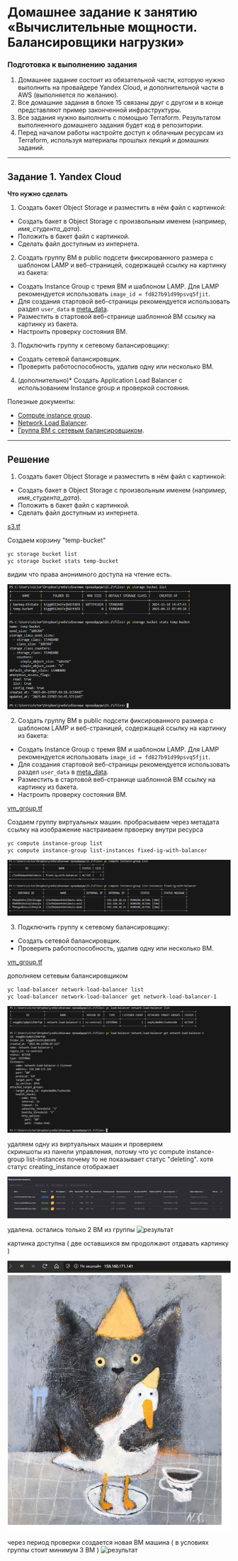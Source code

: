 # Домашнее задание к занятию «Вычислительные мощности. Балансировщики нагрузки»  

### Подготовка к выполнению задания

1. Домашнее задание состоит из обязательной части, которую нужно выполнить на провайдере Yandex Cloud, и дополнительной части в AWS (выполняется по желанию). 
2. Все домашние задания в блоке 15 связаны друг с другом и в конце представляют пример законченной инфраструктуры.  
3. Все задания нужно выполнить с помощью Terraform. Результатом выполненного домашнего задания будет код в репозитории. 
4. Перед началом работы настройте доступ к облачным ресурсам из Terraform, используя материалы прошлых лекций и домашних заданий.

---
## Задание 1. Yandex Cloud 

**Что нужно сделать**

1. Создать бакет Object Storage и разместить в нём файл с картинкой:

 - Создать бакет в Object Storage с произвольным именем (например, _имя_студента_дата_).
 - Положить в бакет файл с картинкой.
 - Сделать файл доступным из интернета.
 
2. Создать группу ВМ в public подсети фиксированного размера с шаблоном LAMP и веб-страницей, содержащей ссылку на картинку из бакета:

 - Создать Instance Group с тремя ВМ и шаблоном LAMP. Для LAMP рекомендуется использовать `image_id = fd827b91d99psvq5fjit`.
 - Для создания стартовой веб-страницы рекомендуется использовать раздел `user_data` в [meta_data](https://cloud.yandex.ru/docs/compute/concepts/vm-metadata).
 - Разместить в стартовой веб-странице шаблонной ВМ ссылку на картинку из бакета.
 - Настроить проверку состояния ВМ.
 
3. Подключить группу к сетевому балансировщику:

 - Создать сетевой балансировщик.
 - Проверить работоспособность, удалив одну или несколько ВМ.
4. (дополнительно)* Создать Application Load Balancer с использованием Instance group и проверкой состояния.

Полезные документы:

- [Compute instance group](https://registry.terraform.io/providers/yandex-cloud/yandex/latest/docs/resources/compute_instance_group).
- [Network Load Balancer](https://registry.terraform.io/providers/yandex-cloud/yandex/latest/docs/resources/lb_network_load_balancer).
- [Группа ВМ с сетевым балансировщиком](https://cloud.yandex.ru/docs/compute/operations/instance-groups/create-with-balancer).

---
##  Решение

1. Создать бакет Object Storage и разместить в нём файл с картинкой:

 - Создать бакет в Object Storage с произвольным именем (например, _имя_студента_дата_).
 - Положить в бакет файл с картинкой.
 - Сделать файл доступным из интернета.

[s3.tf](./files/s3.tf)  

Создаем корзину "temp-bucket"  
```
yc storage bucket list  
yc storage bucket stats temp-bucket  
```
видим что права анонимного доступа на чтение есть.  

![результат](./images/1-1.png)  
 
2. Создать группу ВМ в public подсети фиксированного размера с шаблоном LAMP и веб-страницей, содержащей ссылку на картинку из бакета:

 - Создать Instance Group с тремя ВМ и шаблоном LAMP. Для LAMP рекомендуется использовать `image_id = fd827b91d99psvq5fjit`.
 - Для создания стартовой веб-страницы рекомендуется использовать раздел `user_data` в [meta_data](https://cloud.yandex.ru/docs/compute/concepts/vm-metadata).
 - Разместить в стартовой веб-странице шаблонной ВМ ссылку на картинку из бакета.
 - Настроить проверку состояния ВМ.

[vm_group.tf](./files/vm_group.tf)  
 
Создаем группу виртуальных машин.
пробрасываем через метадата ссылку на изображение
настраиваем првоерку внутри ресурса

```
yc compute instance-group list  
yc compute instance-group list-instances fixed-ig-with-balancer   
```
![результат](./images/1-2.png)  

3. Подключить группу к сетевому балансировщику:

 - Создать сетевой балансировщик. 
 - Проверить работоспособность, удалив одну или несколько ВМ.  

 [vm_group.tf](./files/vm_group.tf)  

 дополняем сетевым балансировщиком  
```
yc load-balancer network-load-balancer list  
yc load-balancer network-load-balancer get network-load-balancer-1  
```

![результат](./images/1-3.png)  

удаляем одну из виртуальных машин и проверяем  
скриншоты из панели управления, потому что yc compute instance-group list-instances почему то не показывает статус "deleting". хотя статус creating_instance отображает

![результат](./images/1-4.png)  

удалена. остались только 2 ВМ из группы
![результат](./images/1-15.png)  

картинка доступна  ( две оставшихся вм продолжают отдавать картинку )

![результат](./images/1-7.png)  

через период проверки создается новая ВМ машина ( в условиях группы стоит минимум 3 ВМ )
![результат](./images/1-16.png)  

